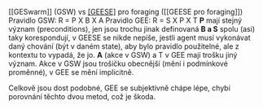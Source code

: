 [[GESwarm]] (GSW) vs [[GEESE]](GEE) pro foraging ([[GEESE pro foraging]])
Pravidlo GSW: R = P X B X A
Pravidlo GEE: R = S X P X T
	**P** mají stejný význam (preconditions), jen jsou trochu jinak definovaná
	**B a S** spolu (asi) taky korespondují, v GEESE se nikde nepíše, jestli agent musí vykonávat daný chování (být v daném state), aby bylo pravidlo použitelné, ale z kontextu to vypadá, že jo.
	**A** (akce v GSW) a T v GEE mají trošku jiný význam. Akce v GSW jsou trošičku obecnější (mění i podmínkové proměnné), v GEE se mění implicitně. 

Celkově jsou dost podobné, GEE se subjektivně chápe lépe, chybí porovnání těchto dvou metod, což je škoda. 